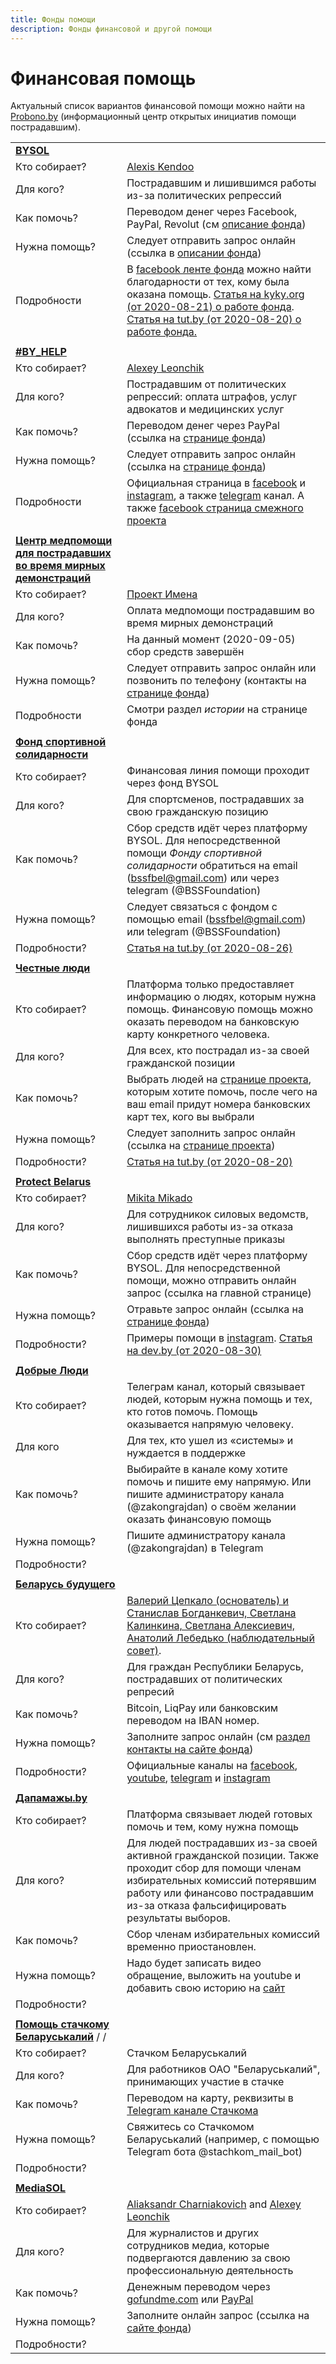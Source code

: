 ```yaml
---
title: Фонды помощи
description: Фонды финансовой и другой помощи
---
```


# Финансовая помощь

Актуальный список вариантов финансовой помощи можно найти на 
[Probono.by](https://probono.by/) (информационный центр открытых инициатив помощи пострадавшим).

| | |
| ---- | ---- |
| **[BYSOL](https://www.facebook.com/donate/759400044849707/759406901515688)** | |
| Кто собирает? | [Alexis Kendoo](https://www.facebook.com/alexis.kendoo) |
| Для кого? | Пострадавшим и лишившимся работы из-за политических репрессий |
| Как помочь? | Переводом денег через Facebook, PayPal, Revolut (cм [описание фонда](https://www.facebook.com/donate/759400044849707/759406901515688)) |
| Нужна помощь? | Следует отправить запрос онлайн (ссылка в [описании фонда](https://www.facebook.com/donate/759400044849707/759406901515688)) |
| Подробности | В [facebook ленте фонда](https://www.facebook.com/donate/759400044849707/759406901515688) можно найти благодарности от тех, кому была оказана помощь. [Статья на kyky.org (от 2020-08-21) о работе фонда](https://kyky.org/money/belarusy-sobrali-1-600-000-dlya-bastuyuschih-no-kto-i-kak-poluchaet-eti-dengi-razobralis). [Статья на tut.by (от 2020-08-20) о работе фонда.](https://finance.tut.by/news697333.html) |
| | |
| **[#BY_HELP](https://www.belarus97.pro/)** | |
| Кто собирает? | [Alexey Leonchik](https://www.facebook.com/lavoncyk) |
| Для кого? | Пострадавшим от политических репрессий: оплата штрафов, услуг адвокатов и медицинских услуг |
| Как помочь? | Переводом денег через PayPal (cсылка на [странице фонда](https://www.belarus97.pro/)) |
| Нужна помощь? | Следует отправить запрос онлайн (ссылка на [странице фонда](https://www.facebook.com/donate/759400044849707/759406901515688)) |
| Подробности | Официальная страница в [facebook](https://www.facebook.com/BYhelpBY/) и [instagram](https://www.instagram.com/byhelpby/), а также [telegram](https://t.me/by_help) канал. А также [facebook страница смежного проекта](https://www.facebook.com/donate/1123543824684874)|
| | |
| **[Центр медпомощи для пострадавших во время мирных демонстраций](https://imenamag.by/projects/help-for-injured)** | |
| Кто собирает? | [Проект Имена](https://imenamag.by/) |
| Для кого? | Оплата медпомощи пострадавшим во время мирных демонстраций |
| Как помочь? | На данный момент (2020-09-05) сбор средств завершён |
| Нужна помощь? | Следует отправить запрос онлайн или позвонить по телефону (контакты на [странице фонда](https://imenamag.by/projects/help-for-injured))
| Подробности | Смотри раздел *истории* на странице фонда |
| | |
| **[Фонд спортивной солидарности](https://www.facebook.com/bssfbel)** | |
| Кто собирает? | Финансовая линия помощи проходит через фонд BYSOL |
| Для кого? | Для спортсменов, пострадавших за свою гражданскую позицию |
| Как помочь? | Сбор средств идёт через платформу BYSOL. Для непосредственной помощи *Фонду спортивной солидарности* обратиться на email (bssfbel@gmail.com) или через telegram (@BSSFoundation) |
| Нужна помощь? | Следует связаться с фондом c помощью email (bssfbel@gmail.com) или telegram (@BSSFoundation) |
| Подробности? | [Статья на tut.by (от 2020-08-26)](https://sport.tut.by/news/aboutsport/698200.html) |
| | |
| **[Честные люди](https://help.honestby.org/people)** | |
| Кто собирает? | Платформа только предоставляет информацию о людях, которым нужна помощь. Финансовую помощь можно оказать переводом на банковскую карту конкретного человека. |
| Для кого? | Для всех, кто пострадал из-за своей гражданской позиции |
| Как помочь? | Выбрать людей на [странице проекта](https://help.honestby.org/people), которым хотите помочь, после чего на ваш email придут номера банковских карт тех, кого вы выбрали |
| Нужна помощь? | Следует заполнить запрос онлайн (ссылка на [странице проекта](https://help.honestby.org/people)) |
| Подробности? | [Статья на tut.by (от 2020-08-20)](https://news.tut.by/society/693444.html)
| | |
| **[Protect Belarus](https://www.protectbelarus.org/)** | |
| Кто собирает? | [Mikita Mikado](https://www.facebook.com/mikita.mikado) |
| Для кого? | Для сотрудникок силовых ведомств, лишившихся работы из-за отказа выполнять преступные приказы |
| Как помочь? | Сбор средств идёт через платформу BYSOL. Для непосредственной помощи, можно отправить онлайн запрос (ссылка на главной странице) |
| Нужна помощь? | Отравьте запрос онлайн (ссылка на [странице фонда](https://www.protectbelarus.org/))
| Подробности? | Примеры помощи в [instagram](https://www.instagram.com/protectbelarus/). [Статья на dev.by (от 2020-08-30)](https://dev.by/news/protectbelarus-data) |
| | |
| **[Добрые Люди](https://t.me/HelpBelarus2020)** | |
| Кто собирает? | Телеграм канал, который связывает людей, которым нужна помощь и тех, кто готов помочь. Помощь оказывается напрямую человеку. |
| Для кого | Для тех, кто ушел из «системы» и нуждается в поддержке |
| Как помочь? | Выбирайте в канале кому хотите помочь и пишите ему напрямую. Или пишите администратору канала (@zakongrajdan) о своём желании оказать финансовую помощь |
| Нужна помощь? | Пишите администратору канала (@zakongrajdan) в Telegram |
| Подробности? |
| | |
| **[Беларусь будущего](https://belarus-future.org/)** | |
| Кто собирает? | [Валерий Цепкало (основатель) и Станислав Богданкевич, Светлана Калинкина, Светлана Алексиевич, Анатолий Лебедько (наблюдательный совет)](https://belarus-future.org/pages/team/team_ru.html).|
| Для кого? | Для граждан Республики Беларусь, пострадавших от политических репресий |
| Как помочь? | Bitcoin, LiqPay или банковским переводом на IBAN номер. |
| Нужна помощь? | Заполните запрос онлайн (см [раздел контакты на сайте фонда](https://belarus-future.org/pages/contacts/contacts_ru.html)) |
| Подробности? | Официальные каналы на [facebook](https://www.facebook.com/BelarusFutureFoundation), [youtube](https://www.youtube.com/channel/UClWfk1H_eLJfN360VbjyDlw), [telegram](https://t.me/belarus_future_foundation) и [instagram](https://www.instagram.com/Belarus_Future_Foundation/) |
| | |
| **[Дапамажы.by](http://dapamazhy.by/)** | |
| Кто собирает? | Платформа связывает людей готовых помочь и тем, кому нужна помощь |
| Для кого? | Для людей пострадавших из-за своей активной гражданской позиции. Также проходит сбор для помощи членам избирательных комиссий потерявшим работу или финансово пострадавшим из-за отказа фальсифицировать результаты выборов. | 
| Как помочь? | Cбор членам избирательных комиссий временно приостановлен. |
| Нужна помощь? | Надо будет записать видео обращение, выложить на youtube и добавить свою историю на [сайт](http://dapamazhy.by/) |
| Подробности? | |
| | |
| **[Помощь стачкому Беларуськалий](https://t.me/stachkom/106)** / /
| Кто собирает? | Стачком Беларуськалий |
| Для кого? | Для работников ОАО "Беларуськалий", принимающих участие в стачке |
| Как помочь? | Переводом на карту, реквизиты в [Telegram канале Стачкома](https://t.me/stachkom/106) |
| Нужна помощь? | Свяжитесь со Стачкомом Беларуськалий (например, c помощью Telegram бота @stachkom_mail_bot)
| Подробности? | |
| | |
| **[MediaSOL](https://sites.google.com/belarus97.pro/media)** | |
| Кто собирает? | [Aliaksandr Charniakovich](https://www.facebook.com/a.zahorski) and [Alexey Leonchik](https://www.facebook.com/lavoncyk) |
| Для кого? | Для журналистов и других сотрудников медиа, которые подвергаются давлению за свою профессиональную деятельность |
| Как помочь? | Денежным переводом через [gofundme.com](https://www.gofundme.com/f/mediasol) или [PayPal](https://www.paypal.com/pools/c/8sonQvgcqM) |
| Нужна помощь? | Заполните онлайн запрос (ссылка на [сайте фонда](https://sites.google.com/belarus97.pro/media)) |
| Подробности? | |
